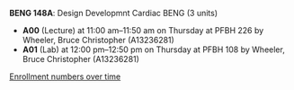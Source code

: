 **BENG 148A**: Design Developmnt Cardiac BENG (3 units)

- **A00** (Lecture) at 11:00 am–11:50 am on Thursday at PFBH 226 by Wheeler, Bruce Christopher (A13236281)
- **A01** (Lab) at 12:00 pm–12:50 pm on Thursday at PFBH 108 by Wheeler, Bruce Christopher (A13236281)

[Enrollment numbers over time](./BENG148A.tsv)
